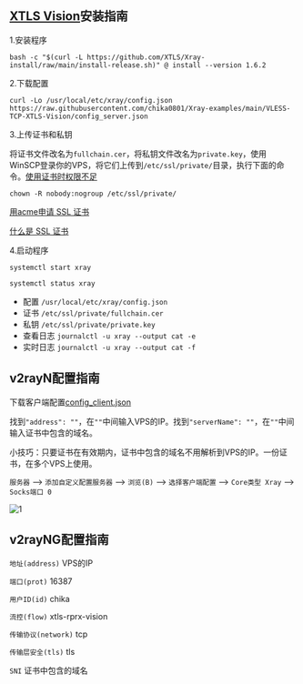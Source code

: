 ## [XTLS Vision](https://github.com/XTLS/Xray-core/discussions/1295)安装指南

1.安装程序

```
bash -c "$(curl -L https://github.com/XTLS/Xray-install/raw/main/install-release.sh)" @ install --version 1.6.2
```

2.下载配置

```
curl -Lo /usr/local/etc/xray/config.json https://raw.githubusercontent.com/chika0801/Xray-examples/main/VLESS-TCP-XTLS-Vision/config_server.json
```

3.上传证书和私钥

将证书文件改名为`fullchain.cer`，将私钥文件改名为`private.key`，使用WinSCP登录你的VPS，将它们上传到`/etc/ssl/private/`目录，执行下面的命令。[使用证书时权限不足](https://github.com/v2fly/fhs-install-v2ray/wiki/Insufficient-permissions-when-using-certificates-zh-Hans-CN)


```
chown -R nobody:nogroup /etc/ssl/private/
```

[用acme申请 SSL 证书](https://github.com/chika0801/Xray-install#1%E7%94%A8acme%E7%94%B3%E8%AF%B7-ssl-%E8%AF%81%E4%B9%A6)

[什么是 SSL 证书](https://www.kaspersky.com.cn/resource-center/definitions/what-is-a-ssl-certificate)

4.启动程序

```
systemctl start xray
```

```
systemctl status xray
```

- 配置 `/usr/local/etc/xray/config.json`
- 证书 `/etc/ssl/private/fullchain.cer`
- 私钥 `/etc/ssl/private/private.key`
- 查看日志 `journalctl -u xray --output cat -e`
- 实时日志 `journalctl -u xray --output cat -f`

## v2rayN配置指南

下载客户端配置[config_client.json](https://raw.githubusercontent.com/chika0801/Xray-examples/main/VLESS-TCP-XTLS-Vision/config_client.json)

找到`"address": ""`，在`""`中间输入VPS的IP。找到`"serverName": ""`，在`""`中间输入证书中包含的域名。

小技巧：只要证书在有效期内，证书中包含的域名不用解析到VPS的IP。一份证书，在多个VPS上使用。

`服务器` ——> `添加自定义配置服务器` ——> `浏览(B)` ——> `选择客户端配置` ——> `Core类型 Xray` ——> `Socks端口 0`

![1](https://user-images.githubusercontent.com/88967758/198938639-3c97cc57-d149-468d-bd6d-b7e255f20d70.jpg)

## v2rayNG配置指南

`地址(address)` VPS的IP

`端口(prot)` 16387

`用户ID(id)` chika

`流控(flow)` xtls-rprx-vision

`传输协议(network)` tcp

`传输层安全(tls)` tls

`SNI` 证书中包含的域名
